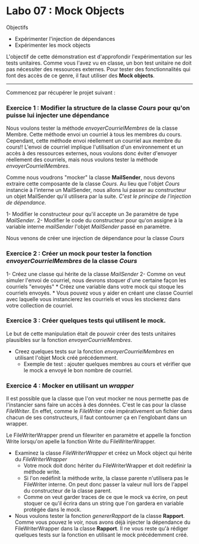 Labo 07 : Mock Objects
=====

Objectifs
* Expérimenter l'injection de dépendances
* Expérimenter les mock objects

L'objectif de cette démonstration est d'approfondir l'expérimentation sur les tests unitaires. 
Comme vous l'avez vu en classe, un bon test unitaire ne doit pas nécessiter des ressources externes. 
Pour tester des fonctionnalités qui font des accès de ce genre, il faut utiliser des **Mock objects**.

* * *

Commencez par récupérer le projet suivant : []()

### Exercice 1 : Modifier la structure de la classe _Cours_ pour qu'on puisse lui injecter une dépendance

Nous voulons tester la méthode _envoyerCourrielMembres_ de la classe Membre. Cette méthode envoi un courriel à tous les membres du cours. 
Cependant, cette méthode envoi réellement un courriel aux membre du cours!! L'envoi de courriel implique l'utilisation d'un environnement et un accès à des ressources externes, 
nous voulons donc éviter d'envoyer réellement des courriels, mais nous voulons tester la méthode _envoyerCourrielMembres_.

Comme nous voudrons "mocker" la classe **MailSender**, nous devons extraire cette composante de la classe _Cours_.
Au lieu que l'objet _Cours_ instancie à l'interne  un MailSender, nous allons lui passer au constructeur un objet MailSender qu'il utilisera par la suite.
*C'est le principe de l'injection de dépendance.*

1- Modifier le constructeur pour qu'il accepte un 3e paramètre de type _MailSender_.
2- Modifier le code du constructeur pour qu'on assigne à la variable interne _mailSender_ l'objet _MailSender_ passé en paramètre.

Nous venons de créer une injection de dépendance pour la classe _Cours_


### Exercice 2 : Créer un mock pour tester la fonction _envoyerCourrielMembres_ de la classe _Cours_

1- Créez une classe qui hérite de la classe _MailSender_
2- Comme on veut simuler l'envoi de courriel, nous devrons stoquer d'une certaine façon les courriels "envoyés"
    * Créez une variable dans votre mock qui stoque les courriels envoyés.
    * Vous pouvez vous y aider en créant une classe Courriel avec laquelle vous instancierez les courriels et vous les stockerez dans votre collection de courriel.

    
### Exercice 3 : Créer quelques tests qui utilisent le mock.
Le but de cette manipulation était de pouvoir créer des tests unitaires plausibles sur la fonction _envoyerCourrielMembres_.

* Creez quelques tests sur la fonction _envoyerCourrielMembres_ en utilisant l'objet Mock créé précédemment.
    * Exemple de test : ajouter quelques membres au cours et vérifier que le mock a envoyé le bon nombre de courriel.
    

### Exercice 4 : Mocker en utilisant un _wrapper_
Il est possible que la classe que l'on veut mocker ne nous permette pas de l'instancier sans faire un accès à des données. C'est le cas pour la classe
_FileWriter_. En effet, comme le _FileWriter_ crée impérativement un fichier dans chacun de ses constructeurs, il faut contourner ça en l'englobant dans un wrapper.

Le FileWriterWrapper prend un filewriter en paramètre et appelle la fonction Write lorsqu'on apelle la fonction Write du FileWriterWrapper.

* Examinez la classe _FileWriterWrapper_ et créez un Mock object qui hérite du _FileWriterWrapper_
    * Votre mock doit donc hériter du FileWriterWrapper et doit redéfinir la méthode write.
    * Si l'on redéfinit la méthode write, la classe parente n'utilisera pas le FileWriter interne. On peut donc passer la valeur null lors de l'appel du constructeur de la classe parent.
    * Comme on veut garder traces de ce que le mock va écrire, on peut stoquer ce qu'il écrira dans un string que l'on gardera en variable protégée dans le mock.
* Nous voulons tester la fonction _genererRapport_ de la classe **Rapport**. Comme vous pouvez le voir, nous avons déjà injecter la dépendance du FileWriterWrapper dans la classe
**Rapport**. Il ne vous reste qu'à rédiger quelques tests sur la fonction en utilisant le mock précédemment créé.
